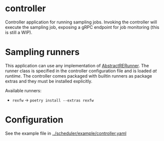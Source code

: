 # controller

Controller application for running sampling jobs.  Invoking the controller
will execute the sampling job, exposing a gRPC endpoint for job monitoring (this is still a WIP).

# Sampling runners

This application can use any implementation of [AbstractRERunner](). The runner class is specified 
in the controller configuration file and is loaded *at runtime*. The controller comes packaged with
builtin runners as package extras and they must be installed explicitly. 

Available runners:

* `rexfw` -> `poetry install --extras rexfw`

# Configuration

See the example file in [../scheduler/example/controller.yaml](../scheduler/example/controller.yaml)
